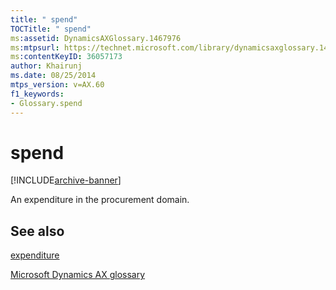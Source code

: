 ```yaml
---
title: " spend"
TOCTitle: " spend"
ms:assetid: DynamicsAXGlossary.1467976
ms:mtpsurl: https://technet.microsoft.com/library/dynamicsaxglossary.1467976(v=AX.60)
ms:contentKeyID: 36057173
author: Khairunj
ms.date: 08/25/2014
mtps_version: v=AX.60
f1_keywords:
- Glossary.spend
---
```


# spend


[!INCLUDE[archive-banner](includes/archive-banner.md)]

An expenditure in the procurement domain.

## See also

[expenditure](expenditure.md)

[Microsoft Dynamics AX glossary](glossary/microsoft-dynamics-ax-glossary.md)

  


